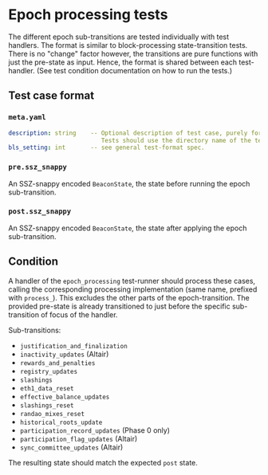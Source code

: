 # Epoch processing tests

The different epoch sub-transitions are tested individually with test handlers.
The format is similar to block-processing state-transition tests.
There is no "change" factor however, the transitions are pure functions with just the pre-state as input.
Hence, the format is shared between each test-handler. (See test condition documentation on how to run the tests.)

## Test case format

### `meta.yaml`

```yaml
description: string    -- Optional description of test case, purely for debugging purposes.
                          Tests should use the directory name of the test case as identifier, not the description.
bls_setting: int       -- see general test-format spec.
```

### `pre.ssz_snappy`

An SSZ-snappy encoded `BeaconState`, the state before running the epoch sub-transition.

### `post.ssz_snappy`

An SSZ-snappy encoded `BeaconState`, the state after applying the epoch sub-transition.

## Condition

A handler of the `epoch_processing` test-runner should process these cases, 
 calling the corresponding processing implementation (same name, prefixed with `process_`).
This excludes the other parts of the epoch-transition.
The provided pre-state is already transitioned to just before the specific sub-transition of focus of the handler.

Sub-transitions:

- `justification_and_finalization`
- `inactivity_updates` (Altair)
- `rewards_and_penalties`
- `registry_updates`
- `slashings`
- `eth1_data_reset`
- `effective_balance_updates`
- `slashings_reset`
- `randao_mixes_reset`
- `historical_roots_update`
- `participation_record_updates` (Phase 0 only)
- `participation_flag_updates` (Altair)
- `sync_committee_updates` (Altair)

The resulting state should match the expected `post` state.

